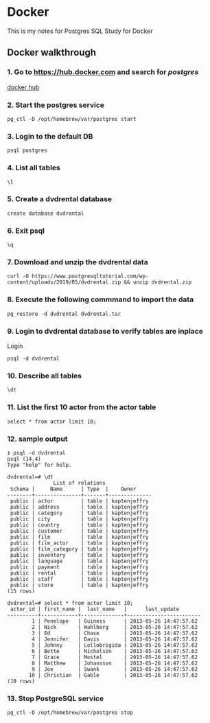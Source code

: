 # Docker
This is my notes for Postgres SQL Study for Docker

## Docker walkthrough

### 1. Go to https://hub.docker.com and search for ***postgres***
[docker hub](!/img/docker01.png)

### 2. Start the postgres service
```
pg_ctl -D /opt/homebrew/var/postgres start
```

### 3. Login to the default DB
```
psql postgres
```

### 4. List all tables
```
\l
```

### 5. Create a dvdrental database
```
create database dvdrental
```

### 6. Exit psql 
```
\q
```

### 7. Download and unzip the dvdrental data
```
curl -O https://www.postgresqltutorial.com/wp-content/uploads/2019/05/dvdrental.zip && unzip dvdrental.zip
```

### 8. Execute the following commmand to import the data
```
pg_restore -d dvdrental dvdrental.tar 
```

### 9. Login to dvdrental database to verify tables are inplace
Login
```
psql -d dvdrental
```

### 10. Describe all tables
```
\dt
```

### 11. List the first 10 actor from the actor table
```
select * from actor limit 10;
```

### 12. sample output
```
❯ psql -d dvdrental
psql (14.4)
Type "help" for help.

dvdrental=# \dt
               List of relations
 Schema |     Name      | Type  |    Owner
--------+---------------+-------+--------------
 public | actor         | table | kaptenjeffry
 public | address       | table | kaptenjeffry
 public | category      | table | kaptenjeffry
 public | city          | table | kaptenjeffry
 public | country       | table | kaptenjeffry
 public | customer      | table | kaptenjeffry
 public | film          | table | kaptenjeffry
 public | film_actor    | table | kaptenjeffry
 public | film_category | table | kaptenjeffry
 public | inventory     | table | kaptenjeffry
 public | language      | table | kaptenjeffry
 public | payment       | table | kaptenjeffry
 public | rental        | table | kaptenjeffry
 public | staff         | table | kaptenjeffry
 public | store         | table | kaptenjeffry
(15 rows)

dvdrental=# select * from actor limit 10;
 actor_id | first_name |  last_name   |      last_update
----------+------------+--------------+------------------------
        1 | Penelope   | Guiness      | 2013-05-26 14:47:57.62
        2 | Nick       | Wahlberg     | 2013-05-26 14:47:57.62
        3 | Ed         | Chase        | 2013-05-26 14:47:57.62
        4 | Jennifer   | Davis        | 2013-05-26 14:47:57.62
        5 | Johnny     | Lollobrigida | 2013-05-26 14:47:57.62
        6 | Bette      | Nicholson    | 2013-05-26 14:47:57.62
        7 | Grace      | Mostel       | 2013-05-26 14:47:57.62
        8 | Matthew    | Johansson    | 2013-05-26 14:47:57.62
        9 | Joe        | Swank        | 2013-05-26 14:47:57.62
       10 | Christian  | Gable        | 2013-05-26 14:47:57.62
(10 rows)

```

### 13. Stop PostgreSQL service
```
pg_ctl -D /opt/homebrew/var/postgres stop
```
